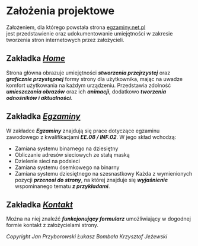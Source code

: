 # **Założenia projektowe**
Założeniem, dla którego powstała strona [egzaminy.net.pl](https://egzaminy.net.pl//) jest przedstawienie oraz udokumentowanie umiejętności w zakresie tworzenia stron internetowych przez założycieli.
## **Zakładka _[Home]( https://egzaminy.net.pl/#)_**
Strona główna obrazuje umiejętności ***stworzenia przejrzystej*** oraz ***graficznie przystępnej*** formy strony dla użytkownika, mając na uwadze komfort użytkowania na każdym urządzeniu. Przedstawia zdolność ***umieszczania obrazów*** oraz ich ***animacji***, dodatkowo ***tworzenia odnośników i aktualności***.
## **Zakładka _[Egzaminy]( https://egzaminy.net.pl/egzaminy/)_**
W zakładce ***Egzaminy*** znajdują się prace dotyczące egzaminu zawodowego z kwalifikacjami ***EE.08 / INF.02***. W jego skład wchodzą:
- Zamiana systemu binarnego na dziesiętny
- Obliczanie adresów sieciowych ze stałą maską
- Dzielenie sieci na podsieci
- Zamiana systemu ósemkowego na binarny
- Zamiana systemu dziesiętnego na szesnastkowy
Każda z wymienionych pozycji ***przenosi do strony***, na której znajduje się ***wyjaśnienie*** wspominanego tematu ***z przykładami***.
## **Zakładka _[Kontakt]( https://egzaminy.net.pl/kontakt/)_**
Można na niej znaleźć ***funkcjonujący formularz*** umożliwiający w dogodnej formie kontakt z założycielami strony. 

*Copyright Jan Przyborowski Łukasz Bombała Krzysztof Jeżewski*

